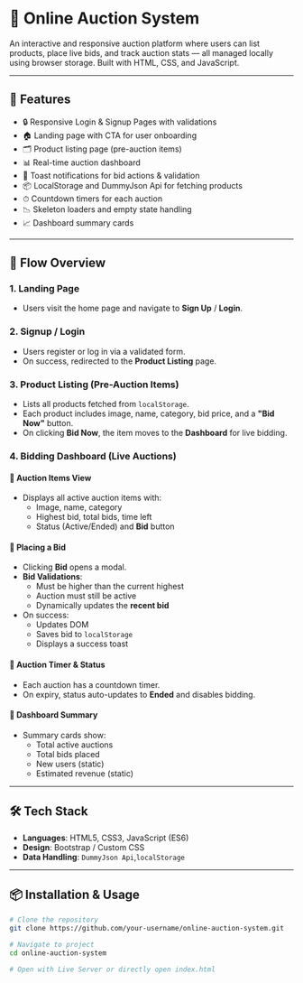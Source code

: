 # 🧾 Online Auction System

An interactive and responsive auction platform where users can list products, place live bids, and track auction stats — all managed locally using browser storage. Built with HTML, CSS, and JavaScript.

---

## 🚀 Features

- 🔒 Responsive Login & Signup Pages with validations
- 🏠 Landing page with CTA for user onboarding
- 🗂 Product listing page (pre-auction items)
- 📊 Real-time auction dashboard
- 💬 Toast notifications for bid actions & validation
- 📦 LocalStorage and DummyJson Api for fetching products
- ⏱ Countdown timers for each auction
- 📉 Skeleton loaders and empty state handling
- 📈 Dashboard summary cards

---

## 🧩 Flow Overview

### 1. **Landing Page**
- Users visit the home page and navigate to **Sign Up** / **Login**.

### 2. **Signup / Login**
- Users register or log in via a validated form.
- On success, redirected to the **Product Listing** page.

### 3. **Product Listing (Pre-Auction Items)**
- Lists all products fetched from `localStorage`.
- Each product includes image, name, category, bid price, and a **"Bid Now"** button.
- On clicking **Bid Now**, the item moves to the **Dashboard** for live bidding.

### 4. **Bidding Dashboard (Live Auctions)**

#### 🔹 Auction Items View
- Displays all active auction items with:
  - Image, name, category
  - Highest bid, total bids, time left
  - Status (Active/Ended) and **Bid** button

#### 🔹 Placing a Bid
- Clicking **Bid** opens a modal.
- **Bid Validations**:
  - Must be higher than the current highest
  - Auction must still be active
  - Dynamically updates the **recent bid**
- On success:
  - Updates DOM
  - Saves bid to `localStorage`
  - Displays a success toast

#### 🔹 Auction Timer & Status
- Each auction has a countdown timer.
- On expiry, status auto-updates to **Ended** and disables bidding.

#### 🔹 Dashboard Summary
- Summary cards show:
  - Total active auctions
  - Total bids placed
  - New users (static)
  - Estimated revenue (static)

---

## 🛠 Tech Stack

- **Languages**: HTML5, CSS3, JavaScript (ES6)
- **Design**: Bootstrap / Custom CSS
- **Data Handling**: `DummyJson Api`,`localStorage`

---

## 📦 Installation & Usage

```bash
# Clone the repository
git clone https://github.com/your-username/online-auction-system.git

# Navigate to project
cd online-auction-system

# Open with Live Server or directly open index.html
